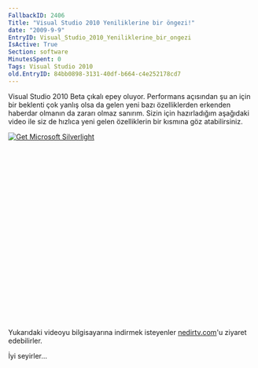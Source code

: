 ```yaml
---
FallbackID: 2406
Title: "Visual Studio 2010 Yeniliklerine bir öngezi!"
date: "2009-9-9"
EntryID: Visual_Studio_2010_Yeniliklerine_bir_ongezi
IsActive: True
Section: software
MinutesSpent: 0
Tags: Visual Studio 2010
old.EntryID: 84bb0898-3131-40df-b664-c4e252178cd7
---
```

Visual Studio 2010 Beta çıkalı epey oluyor. Performans açısından şu an
için bir beklenti çok yanlış olsa da gelen yeni bazı özelliklerden
erkenden haberdar olmanın da zararı olmaz sanırım. Sizin için
hazırladığım aşağıdaki video ile siz de hızlıca yeni gelen özelliklerin
bir kısmına göz atabilirsiniz.

<div style="width:512px;height:384px;">

[![Get Microsoft
Silverlight](http://go2.microsoft.com/fwlink/?LinkId=108181)](http://go2.microsoft.com/fwlink/?LinkID=124807)

</div>

Yukarıdaki videoyu bilgisayarına indirmek isteyenler
[nedirtv.com](http://www.nedirtv.com/video/darony_visual_studio_10_beta.aspx)'u
ziyaret edebilirler.

İyi seyirler...


